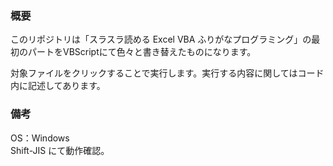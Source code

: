 ### 概要

このリポジトリは「スラスラ読める Excel VBA ふりがなプログラミング」の最初のパートをVBScriptにて色々と書き替えたものになります。

対象ファイルをクリックすることで実行します。実行する内容に関してはコード内に記述してあります。
  
  
  
### 備考

OS：Windows  
Shift-JIS にて動作確認。  